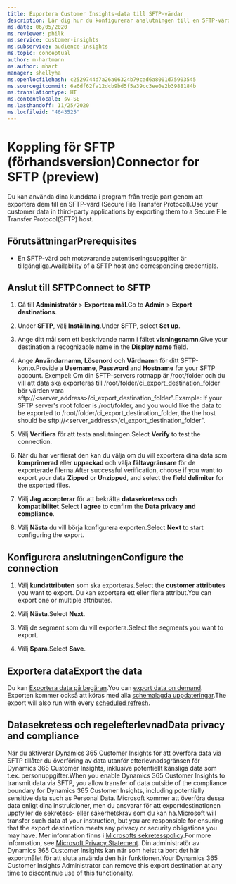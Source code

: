 ```yaml
---
title: Exportera Customer Insights-data till SFTP-värdar
description: Lär dig hur du konfigurerar anslutningen till en SFTP-värd.
ms.date: 06/05/2020
ms.reviewer: philk
ms.service: customer-insights
ms.subservice: audience-insights
ms.topic: conceptual
author: m-hartmann
ms.author: mhart
manager: shellyha
ms.openlocfilehash: c2529744d7a26a06324b79cad6a8001d75903545
ms.sourcegitcommit: 6a6df62fa12dcb9bd5f5a39cc3ee0e2b3988184b
ms.translationtype: HT
ms.contentlocale: sv-SE
ms.lasthandoff: 11/25/2020
ms.locfileid: "4643525"
---
```

# <a name="connector-for-sftp-preview"></a><span data-ttu-id="fb7ac-103">Koppling för SFTP (förhandsversion)</span><span class="sxs-lookup"><span data-stu-id="fb7ac-103">Connector for SFTP (preview)</span></span>

<span data-ttu-id="fb7ac-104">Du kan använda dina kunddata i program från tredje part genom att exportera dem till en SFTP-värd (Secure File Transfer Protocol).</span><span class="sxs-lookup"><span data-stu-id="fb7ac-104">Use your customer data in third-party applications by exporting them to a Secure File Transfer Protocol(SFTP) host.</span></span>

## <a name="prerequisites"></a><span data-ttu-id="fb7ac-105">Förutsättningar</span><span class="sxs-lookup"><span data-stu-id="fb7ac-105">Prerequisites</span></span>

- <span data-ttu-id="fb7ac-106">En SFTP-värd och motsvarande autentiseringsuppgifter är tillgängliga.</span><span class="sxs-lookup"><span data-stu-id="fb7ac-106">Availability of a SFTP host and corresponding credentials.</span></span>

## <a name="connect-to-sftp"></a><span data-ttu-id="fb7ac-107">Anslut till SFTP</span><span class="sxs-lookup"><span data-stu-id="fb7ac-107">Connect to SFTP</span></span>

1. <span data-ttu-id="fb7ac-108">Gå till **Administratör** > **Exportera mål**.</span><span class="sxs-lookup"><span data-stu-id="fb7ac-108">Go to **Admin** > **Export destinations**.</span></span>

1. <span data-ttu-id="fb7ac-109">Under **SFTP**, välj **Inställning**.</span><span class="sxs-lookup"><span data-stu-id="fb7ac-109">Under **SFTP**, select **Set up**.</span></span>

1. <span data-ttu-id="fb7ac-110">Ange ditt mål som ett beskrivande namn i fältet **visningsnamn**.</span><span class="sxs-lookup"><span data-stu-id="fb7ac-110">Give your destination a recognizable name in the **Display name** field.</span></span>

1. <span data-ttu-id="fb7ac-111">Ange **Användarnamn**, **Lösenord** och **Värdnamn** för ditt SFTP-konto.</span><span class="sxs-lookup"><span data-stu-id="fb7ac-111">Provide a **Username**, **Password** and **Hostname** for your SFTP account.</span></span> <span data-ttu-id="fb7ac-112">Exempel: Om din SFTP-servers rotmapp är /root/folder och du vill att data ska exporteras till /root/folder/ci_export_destination_folder bör värden vara sftp://<server_address>/ci_export_destination_folder".</span><span class="sxs-lookup"><span data-stu-id="fb7ac-112">Example: If your SFTP server's root folder is /root/folder, and you would like the data to be exported to /root/folder/ci_export_destination_folder, the the host should be sftp://<server_address>/ci_export_destination_folder".</span></span>

1. <span data-ttu-id="fb7ac-113">Välj **Verifiera** för att testa anslutningen.</span><span class="sxs-lookup"><span data-stu-id="fb7ac-113">Select **Verify** to test the connection.</span></span>

1. <span data-ttu-id="fb7ac-114">När du har verifierat den kan du välja om du vill exportera dina data som **komprimerad** eller **uppackad** och välja **fältavgränsare** för de exporterade filerna.</span><span class="sxs-lookup"><span data-stu-id="fb7ac-114">After successful verification, choose if you want to export your data **Zipped** or **Unzipped**, and select the **field delimiter** for the exported files.</span></span>

1. <span data-ttu-id="fb7ac-115">Välj **Jag accepterar** för att bekräfta **datasekretess och kompatibilitet**.</span><span class="sxs-lookup"><span data-stu-id="fb7ac-115">Select **I agree** to confirm the **Data privacy and compliance**.</span></span>

1. <span data-ttu-id="fb7ac-116">Välj **Nästa** du vill börja konfigurera exporten.</span><span class="sxs-lookup"><span data-stu-id="fb7ac-116">Select **Next** to start configuring the export.</span></span>

## <a name="configure-the-connection"></a><span data-ttu-id="fb7ac-117">Konfigurera anslutningen</span><span class="sxs-lookup"><span data-stu-id="fb7ac-117">Configure the connection</span></span>

1. <span data-ttu-id="fb7ac-118">Välj **kundattributen** som ska exporteras.</span><span class="sxs-lookup"><span data-stu-id="fb7ac-118">Select the **customer attributes** you want to export.</span></span> <span data-ttu-id="fb7ac-119">Du kan exportera ett eller flera attribut.</span><span class="sxs-lookup"><span data-stu-id="fb7ac-119">You can export one or multiple attributes.</span></span>

1. <span data-ttu-id="fb7ac-120">Välj **Nästa**.</span><span class="sxs-lookup"><span data-stu-id="fb7ac-120">Select **Next**.</span></span>

1. <span data-ttu-id="fb7ac-121">Välj de segment som du vill exportera.</span><span class="sxs-lookup"><span data-stu-id="fb7ac-121">Select the segments you want to export.</span></span>

1. <span data-ttu-id="fb7ac-122">Välj **Spara**.</span><span class="sxs-lookup"><span data-stu-id="fb7ac-122">Select **Save**.</span></span>

## <a name="export-the-data"></a><span data-ttu-id="fb7ac-123">Exportera data</span><span class="sxs-lookup"><span data-stu-id="fb7ac-123">Export the data</span></span>

<span data-ttu-id="fb7ac-124">Du kan [Exportera data på begäran](export-destinations.md).</span><span class="sxs-lookup"><span data-stu-id="fb7ac-124">You can [export data on demand](export-destinations.md).</span></span> <span data-ttu-id="fb7ac-125">Exporten kommer också att köras med alla [schemalagda uppdateringar](system.md#schedule-tab).</span><span class="sxs-lookup"><span data-stu-id="fb7ac-125">The export will also run with every [scheduled refresh](system.md#schedule-tab).</span></span>

## <a name="data-privacy-and-compliance"></a><span data-ttu-id="fb7ac-126">Datasekretess och regelefterlevnad</span><span class="sxs-lookup"><span data-stu-id="fb7ac-126">Data privacy and compliance</span></span>

<span data-ttu-id="fb7ac-127">När du aktiverar Dynamics 365 Customer Insights för att överföra data via SFTP tillåter du överföring av data utanför efterlevnadsgränsen för Dynamics 365 Customer Insights, inklusive potentiellt känsliga data som t.ex. personuppgifter.</span><span class="sxs-lookup"><span data-stu-id="fb7ac-127">When you enable Dynamics 365 Customer Insights to transmit data via SFTP, you allow transfer of data outside of the compliance boundary for Dynamics 365 Customer Insights, including potentially sensitive data such as Personal Data.</span></span> <span data-ttu-id="fb7ac-128">Microsoft kommer att överföra dessa data enligt dina instruktioner, men du ansvarar för att exportdestinationen uppfyller de sekretess- eller säkerhetskrav som du kan ha.</span><span class="sxs-lookup"><span data-stu-id="fb7ac-128">Microsoft will transfer such data at your instruction, but you are responsible for ensuring that the export destination meets any privacy or security obligations you may have.</span></span> <span data-ttu-id="fb7ac-129">Mer information finns i [Microsofts sekretesspolicy](https://go.microsoft.com/fwlink/?linkid=396732).</span><span class="sxs-lookup"><span data-stu-id="fb7ac-129">For more information, see [Microsoft Privacy Statement](https://go.microsoft.com/fwlink/?linkid=396732).</span></span>
<span data-ttu-id="fb7ac-130">Din administratör av Dynamics 365 Customer Insights kan när som helst ta bort det här exportmålet för att sluta använda den här funktionen.</span><span class="sxs-lookup"><span data-stu-id="fb7ac-130">Your Dynamics 365 Customer Insights Administrator can remove this export destination at any time to discontinue use of this functionality.</span></span>
